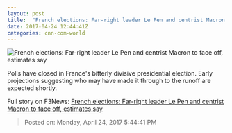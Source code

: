 ```yaml
---
layout: post
title:  "French elections: Far-right leader Le Pen and centrist Macron to face off, estimates say"
date: 2017-04-24 12:44:41Z
categories: cnn-com-world
---
```


![French elections: Far-right leader Le Pen and centrist Macron to face off, estimates say](http://i2.cdn.cnn.com/cnnnext/dam/assets/170423105209-french-elections-main-candidates-t1-only-super-tease.jpg)

Polls have closed in France's bitterly divisive presidential election. Early projections suggesting who may have made it through to the runoff are expected shortly.


Full story on F3News: [French elections: Far-right leader Le Pen and centrist Macron to face off, estimates say](http://www.f3nws.com/n/ZsgeyC)

> Posted on: Monday, April 24, 2017 5:44:41 PM
